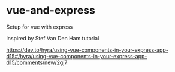 # vue-and-express
Setup for vue with express


Inspired by Stef Van Den Ham tutorial

https://dev.to/hyra/using-vue-components-in-your-express-app-d15#/hyra/using-vue-components-in-your-express-app-d15/comments/new/2gj7
